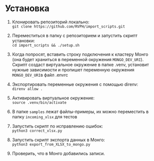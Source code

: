 # Установка

1. Клонировать репозиторий локально:  
`git clone https://github.com/RVPH/import_scripts.git`

2. Переместиться в папку с репозиторием и запустить скрипт установки:  
`cd import_scripts && ./setup.sh`

3. Когда попросят, вставить строку подключения к кластеру Монго (она будет храниться в переменной окружения `MONGO_DEV_URI`). Скрипт создаст виртуальное окружение в папке .venv, установит нужные зависимости и пропишет переменную окружения `MONGO_DEV_URI`в файл .envrc

4. Экспортировать переменные окружения с помощью direnv:  
`direnv allow .`

5. Активировать виртуальное окружение:  
    `source .venv/bin/activate`

6. В папке `samples` лежат файлы-примеры, их можно переместить в папку `incoming_xlsx` для тестов

7. Запустить скрипт по исправлению ошибок:  
    `python3 correct_xlsx.py`

8. Запустить скрипт экспорта данных в Монго:  
    `python3 export_from_XLSX_to_mongo.py`

9. Проверить, что в Монго добавились записи.

